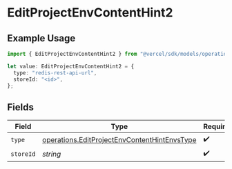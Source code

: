 # EditProjectEnvContentHint2

## Example Usage

```typescript
import { EditProjectEnvContentHint2 } from "@vercel/sdk/models/operations/editprojectenv.js";

let value: EditProjectEnvContentHint2 = {
  type: "redis-rest-api-url",
  storeId: "<id>",
};
```

## Fields

| Field                                                                                                        | Type                                                                                                         | Required                                                                                                     | Description                                                                                                  |
| ------------------------------------------------------------------------------------------------------------ | ------------------------------------------------------------------------------------------------------------ | ------------------------------------------------------------------------------------------------------------ | ------------------------------------------------------------------------------------------------------------ |
| `type`                                                                                                       | [operations.EditProjectEnvContentHintEnvsType](../../models/operations/editprojectenvcontenthintenvstype.md) | :heavy_check_mark:                                                                                           | N/A                                                                                                          |
| `storeId`                                                                                                    | *string*                                                                                                     | :heavy_check_mark:                                                                                           | N/A                                                                                                          |